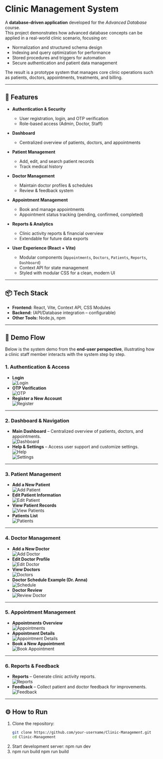 # Clinic Management System  

A **database-driven application** developed for the *Advanced Database* course.  
This project demonstrates how advanced database concepts can be applied in a real-world clinic scenario, focusing on:  
- Normalization and structured schema design  
- Indexing and query optimization for performance  
- Stored procedures and triggers for automation  
- Secure authentication and patient data management  

The result is a prototype system that manages core clinic operations such as patients, doctors, appointments, treatments, and billing.  

---

## 🚀 Features  

- **Authentication & Security**  
  - User registration, login, and OTP verification  
  - Role-based access (Admin, Doctor, Staff)  

- **Dashboard**  
  - Centralized overview of patients, doctors, and appointments  

- **Patient Management**  
  - Add, edit, and search patient records  
  - Track medical history  

- **Doctor Management**  
  - Maintain doctor profiles & schedules  
  - Review & feedback system  

- **Appointment Management**  
  - Book and manage appointments  
  - Appointment status tracking (pending, confirmed, completed)  

- **Reports & Analytics**  
  - Clinic activity reports & financial overview  
  - Extendable for future data exports  

- **User Experience (React + Vite)**  
  - Modular components (`Appointments`, `Doctors`, `Patients`, `Reports`, `Dashboard`)  
  - Context API for state management  
  - Styled with modular CSS for a clean, modern UI  

---

## 📦 Tech Stack  

- **Frontend:** React, Vite, Context API, CSS Modules  
- **Backend:** (API/Database integration – configurable)  
- **Other Tools:** Node.js, npm  

---

## 📸 Demo Flow  

Below is the system demo from the **end-user perspective**, illustrating how a clinic staff member interacts with the system step by step.  

### 1. Authentication & Access  
- **Login**  
  ![Login](Image/Login.png)  
- **OTP Verification**  
  ![OTP](Image/OTP.png)  
- **Register a New Account**  
  ![Register](Image/Register.png)  

---

### 2. Dashboard & Navigation  
- **Main Dashboard** – Centralized overview of patients, doctors, and appointments.  
  ![Dashboard](Image/Dashboard.png)  
- **Help & Settings** – Access user support and customize settings.  
  ![Help](Image/Help.png)  
  ![Settings](Image/Settings.png)  

---

### 3. Patient Management  
- **Add a New Patient**  
  ![Add Patient](Image/Add%20patient.png)  
- **Edit Patient Information**  
  ![Edit Patient](Image/Edit%20Patient.png)  
- **View Patient Records**  
  ![View Patients](Image/View%20patients.png)  
- **Patients List**  
  ![Patients](Image/Patients.png)  

---

### 4. Doctor Management  
- **Add a New Doctor**  
  ![Add Doctor](Image/Add%20Doctor.png)  
- **Edit Doctor Profile**  
  ![Edit Doctor](Image/Edit%20Doctor.png)  
- **View Doctors**  
  ![Doctors](Image/Doctors.png)  
- **Doctor Schedule Example (Dr. Anna)**  
  ![Schedule](Image/Schedule%20for%20Dr.Anna.png)  
- **Doctor Review**  
  ![Review Doctor](Image/Reviews%20doctor.png)  

---

### 5. Appointment Management  
- **Appointments Overview**  
  ![Appointments](Image/Appointments.png)  
- **Appointment Details**  
  ![Appointment Details](Image/Appointments%20Details.png)  
- **Book a New Appointment**  
  ![Book Appointment](Image/Book%20new%20appointment.png)  

---

### 6. Reports & Feedback  
- **Reports** – Generate clinic activity reports.  
  ![Reports](Image/Reports.png)  
- **Feedback** – Collect patient and doctor feedback for improvements.  
  ![Feedback](Image/Feedback.png)  

---

## ⚙️ How to Run  

1. Clone the repository:  
   ```bash
   git clone https://github.com/your-username/Clinic-Management.git
   cd Clinic-Management
2. Start development server:
npm run dev
3. npm run build
npm run build
